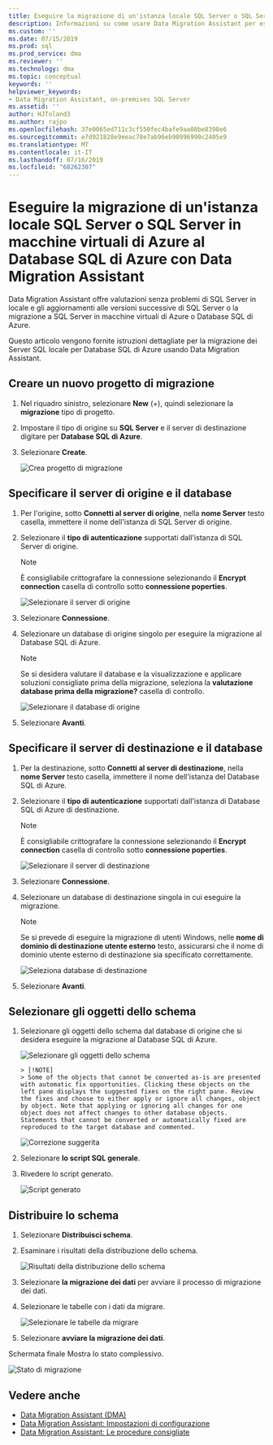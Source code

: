 ```yaml
---
title: Eseguire la migrazione di un'istanza locale SQL Server o SQL Server in macchine virtuali di Azure al Database SQL di Azure usando Data Migration Assistant | Microsoft Docs
description: Informazioni su come usare Data Migration Assistant per eseguire la migrazione di un Server SQL locale per Database SQL di Azure
ms.custom: ''
ms.date: 07/15/2019
ms.prod: sql
ms.prod_service: dma
ms.reviewer: ''
ms.technology: dma
ms.topic: conceptual
keywords: ''
helpviewer_keywords:
- Data Migration Assistant, on-premises SQL Server
ms.assetid: ''
author: HJToland3
ms.author: rajpo
ms.openlocfilehash: 37e0065ed711c3cf550fec4bafe9aa08be8398e6
ms.sourcegitcommit: e7d921828e9eeac78e7ab96eb90996990c2405e9
ms.translationtype: MT
ms.contentlocale: it-IT
ms.lasthandoff: 07/16/2019
ms.locfileid: "68262307"
---
```

# <a name="migrate-on-premises-sql-server-or-sql-server-on-azure-vms-to-azure-sql-database-using-the-data-migration-assistant"></a>Eseguire la migrazione di un'istanza locale SQL Server o SQL Server in macchine virtuali di Azure al Database SQL di Azure con Data Migration Assistant

Data Migration Assistant offre valutazioni senza problemi di SQL Server in locale e gli aggiornamenti alle versioni successive di SQL Server o la migrazione a SQL Server in macchine virtuali di Azure o Database SQL di Azure.

Questo articolo vengono fornite istruzioni dettagliate per la migrazione dei Server SQL locale per Database SQL di Azure usando Data Migration Assistant.

## <a name="create-a-new-migration-project"></a>Creare un nuovo progetto di migrazione

1. Nel riquadro sinistro, selezionare **New** (+), quindi selezionare la **migrazione** tipo di progetto.

2. Impostare il tipo di origine su **SQL Server** e il server di destinazione digitare per **Database SQL di Azure**.

3. Selezionare **Create**.

   ![Crea progetto di migrazione](../dma/media/NewCreate1.png)

## <a name="specify-the-source-server-and-database"></a>Specificare il server di origine e il database

1. Per l'origine, sotto **Connetti al server di origine**, nella **nome Server** testo casella, immettere il nome dell'istanza di SQL Server di origine.

2. Selezionare il **tipo di autenticazione** supportati dall'istanza di SQL Server di origine.

   > [!NOTE]
   > È consigliabile crittografare la connessione selezionando il **Encrypt connection** casella di controllo sotto **connessione poperties**.

    ![Selezionare il server di origine](../dma/media/select-source-server.png)

3. Selezionare **Connessione**.

4. Selezionare un database di origine singolo per eseguire la migrazione al Database SQL di Azure.

   > [!NOTE]
   > Se si desidera valutare il database e la visualizzazione e applicare soluzioni consigliate prima della migrazione, seleziona la **valutazione database prima della migrazione?** casella di controllo.

    ![Selezionare il database di origine](../dma/media/select-source-database.png)

5. Selezionare **Avanti**.

## <a name="specify-the-target-server-and-database"></a>Specificare il server di destinazione e il database

1. Per la destinazione, sotto **Connetti al server di destinazione**, nella **nome Server** testo casella, immettere il nome dell'istanza del Database SQL di Azure. 

2. Selezionare il **tipo di autenticazione** supportati dall'istanza di Database SQL di Azure di destinazione.

   > [!NOTE]
   > È consigliabile crittografare la connessione selezionando il **Encrypt connection** casella di controllo sotto **connessione poperties**.

     ![Selezionare il server di destinazione](../dma/media/select-target-server.png)

3. Selezionare **Connessione**.

4. Selezionare un database di destinazione singola in cui eseguire la migrazione.

   > [!NOTE]
   > Se si prevede di eseguire la migrazione di utenti Windows, nelle **nome di dominio di destinazione utente esterno** testo, assicurarsi che il nome di dominio utente esterno di destinazione sia specificato correttamente.

    ![Seleziona database di destinazione](../dma/media/select-target-database.png)

5. Selezionare **Avanti**.

## <a name="select-schema-objects"></a>Selezionare gli oggetti dello schema

1. Selezionare gli oggetti dello schema dal database di origine che si desidera eseguire la migrazione al Database SQL di Azure.

    ![Selezionare gli oggetti dello schema](../dma/media/select-schema-objects.png)

       > [!NOTE]
       > Some of the objects that cannot be converted as-is are presented with automatic fix opportunities. Clicking these objects on the left pane displays the suggested fixes on the right pane. Review the fixes and choose to either apply or ignore all changes, object by object. Note that applying or ignoring all changes for one object does not affect changes to other database objects. Statements that cannot be converted or automatically fixed are reproduced to the target database and commented.

    ![Correzione suggerita](../dma/media/suggested-fix.png)

2. Selezionare **lo script SQL generale**.

3. Rivedere lo script generato.

    ![Script generato](../dma/media/generated-script.png)

## <a name="deploy-schema"></a>Distribuire lo schema

1. Selezionare **Distribuisci schema**.

2. Esaminare i risultati della distribuzione dello schema.

    ![Risultati della distribuzione dello schema](../dma/media/schema-deployment-results.png)

3. Selezionare **la migrazione dei dati** per avviare il processo di migrazione dei dati.

4. Selezionare le tabelle con i dati da migrare.

    ![Selezionare le tabelle da migrare](../dma/media/select-tables-to-migrate.png) 

5. Selezionare **avviare la migrazione dei dati**.

Schermata finale Mostra lo stato complessivo.

   ![Stato di migrazione](../dma/media/migration-status.png) 

## <a name="see-also"></a>Vedere anche

* [Data Migration Assistant (DMA)](../dma/dma-overview.md)
* [Data Migration Assistant: Impostazioni di configurazione](../dma/dma-configurationsettings.md)
* [Data Migration Assistant: Le procedure consigliate](../dma/dma-bestpractices.md)
